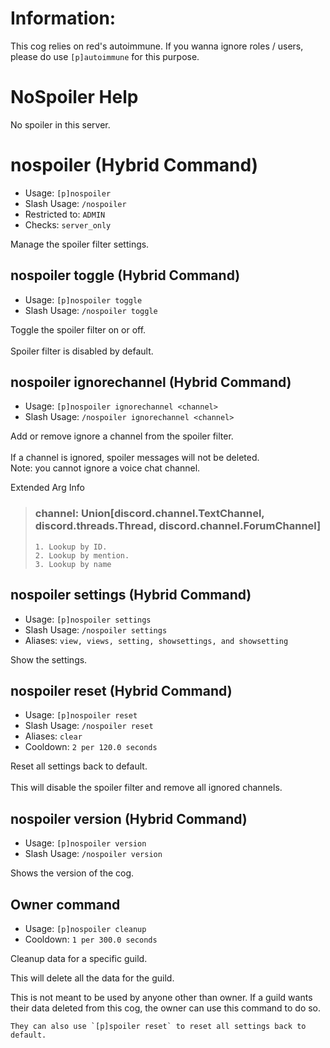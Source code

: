# Information:
This cog relies on red's autoimmune. If you wanna ignore roles / users, please do use `[p]autoimmune` for this purpose.

# NoSpoiler Help

No spoiler in this server.

# nospoiler (Hybrid Command)
 - Usage: `[p]nospoiler `
 - Slash Usage: `/nospoiler `
 - Restricted to: `ADMIN`
 - Checks: `server_only`

Manage the spoiler filter settings.

## nospoiler toggle (Hybrid Command)
 - Usage: `[p]nospoiler toggle `
 - Slash Usage: `/nospoiler toggle `

Toggle the spoiler filter on or off.<br/><br/>Spoiler filter is disabled by default.

## nospoiler ignorechannel (Hybrid Command)
 - Usage: `[p]nospoiler ignorechannel <channel> `
 - Slash Usage: `/nospoiler ignorechannel <channel> `

Add or remove ignore a channel from the spoiler filter.<br/><br/>If a channel is ignored, spoiler messages will not be deleted.<br/>Note: you cannot ignore a voice chat channel.

Extended Arg Info
> ### channel: Union[discord.channel.TextChannel, discord.threads.Thread, discord.channel.ForumChannel]
>
>
>     1. Lookup by ID.
>     2. Lookup by mention.
>     3. Lookup by name
>
>

## nospoiler settings (Hybrid Command)
 - Usage: `[p]nospoiler settings `
 - Slash Usage: `/nospoiler settings `
 - Aliases: `view, views, setting, showsettings, and showsetting`

Show the settings.

## nospoiler reset (Hybrid Command)
 - Usage: `[p]nospoiler reset `
 - Slash Usage: `/nospoiler reset `
 - Aliases: `clear`
 - Cooldown: `2 per 120.0 seconds`

Reset all settings back to default.<br/><br/>This will disable the spoiler filter and remove all ignored channels.

## nospoiler version (Hybrid Command)
 - Usage: `[p]nospoiler version `
 - Slash Usage: `/nospoiler version `

Shows the version of the cog.

## Owner command
 - Usage: `[p]nospoiler cleanup `
 - Cooldown: `1 per 300.0 seconds`

Cleanup data for a specific guild.

This will delete all the data for the guild.

This is not meant to be used by anyone other than owner.
If a guild wants their data deleted from this cog, the owner can use this command to do so.


    They can also use `[p]spoiler reset` to reset all settings back to default.
